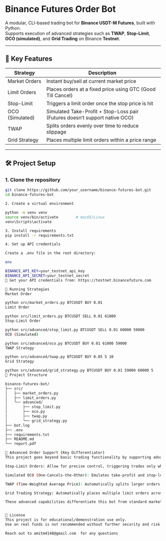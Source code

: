 # Binance Futures Order Bot

A modular, CLI-based trading bot for **Binance USDT-M Futures**, built with Python.  
Supports execution of advanced strategies such as **TWAP**, **Stop-Limit**, **OCO (simulated)**, and **Grid Trading** on Binance **Testnet**.

---

## 📌 Key Features

| Strategy        | Description                                                    |
|----------------|----------------------------------------------------------------|
| Market Orders   | Instant buy/sell at current market price                      |
| Limit Orders    | Places orders at a fixed price using GTC (Good Till Cancel)    |
| Stop-Limit      | Triggers a limit order once the stop price is hit              |
| OCO (Simulated) | Simulated Take-Profit + Stop-Loss pair (Futures doesn’t support native OCO) |
| TWAP            | Splits orders evenly over time to reduce slippage              |
| Grid Strategy   | Places multiple limit orders within a price range              |

---

## 🛠 Project Setup

### 1. Clone the repository

```bash
git clone https://github.com/your_username/binance-futures-bot.git
cd binance-futures-bot

2. Create a virtual environment

python -m venv venv
source venv/bin/activate        # macOS/Linux
venv\Scripts\activate 

3. Install requirements
pip install -r requirements.txt

4. Set up API credentials

Create a .env file in the root directory:

env

BINANCE_API_KEY=your_testnet_api_key
BINANCE_API_SECRET=your_testnet_secret
🔐 Get your API credentials from: https://testnet.binancefuture.com

🚀 Running Strategies
Market Order

python src/market_orders.py BTCUSDT BUY 0.01
Limit Order

python src/limit_orders.py BTCUSDT SELL 0.01 61000
Stop-Limit Order

python src/advanced/stop_limit.py BTCUSDT SELL 0.01 60000 59000
OCO (Simulated)

python src/advanced/oco.py BTCUSDT BUY 0.01 61000 59000
TWAP Strategy

python src/advanced/twap.py BTCUSDT BUY 0.05 5 10
Grid Strategy

python src/advanced/grid_strategy.py BTCUSDT BUY 0.01 59000 60000 5
📂 Project Structure

binance-futures-bot/
├── src/
│   ├── market_orders.py
│   ├── limit_orders.py
│   └── advanced/
│       ├── stop_limit.py
│       ├── oco.py
│       ├── twap.py
│       └── grid_strategy.py
├── bot.log
├── .env
├── requirements.txt
├── README.md
└── report.pdf

🔧 Advanced Order Support (Key Differentiator)
This project goes beyond basic trading functionality by supporting advanced order types that are essential for strategic trading and real-world deployment:

Stop-Limit Orders: Allow for precise control, triggering trades only when prices reach predefined thresholds.

Simulated OCO (One-Cancels-the-Other): Emulates take-profit and stop-loss behavior for Binance Futures, which does not support native OCO.

TWAP (Time-Weighted Average Price): Automatically splits larger orders over time to reduce slippage and improve average fill price.

Grid Trading Strategy: Automatically places multiple limit orders across a defined price range to capture volatility.

These advanced capabilities differentiate this bot from standard market-order bots, making it more versatile and realistic for automated trading on Binance Futures Testnet.


📝 License
This project is for educational/demonstration use only.
Use on real funds is not recommended without further security and risk handling.

Reach out to amitm4148@gmail.com  for any questions


